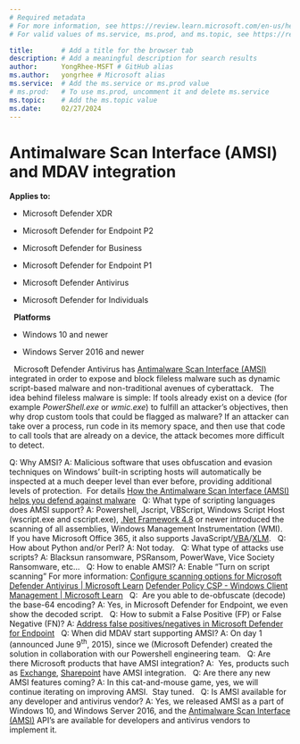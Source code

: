 ```yaml
---
# Required metadata
# For more information, see https://review.learn.microsoft.com/en-us/help/platform/learn-editor-add-metadata?branch=main
# For valid values of ms.service, ms.prod, and ms.topic, see https://review.learn.microsoft.com/en-us/help/platform/metadata-taxonomies?branch=main

title:       # Add a title for the browser tab
description: # Add a meaningful description for search results
author:      YongRhee-MSFT # GitHub alias
ms.author:   yongrhee # Microsoft alias
ms.service:  # Add the ms.service or ms.prod value
# ms.prod:   # To use ms.prod, uncomment it and delete ms.service
ms.topic:    # Add the ms.topic value
ms.date:     02/27/2024
---
```


# Antimalware Scan Interface (AMSI) and MDAV integration

__Applies to:__

- Microsoft Defender XDR

- Microsoft Defender for Endpoint P2

- Microsoft Defender for Business

- Microsoft Defender for Endpoint P1

- Microsoft Defender Antivirus

- Microsoft Defender for Individuals

 
__Platforms__
- Windows 10 and newer

- Windows Server 2016 and newer

 
Microsoft Defender Antivirus has [Antimalware Scan Interface (AMSI)](/windows/win32/amsi/antimalware-scan-interface-portal) integrated in order to expose and block fileless malware such as dynamic script-based malware and non-traditional avenues of cyberattack.
 
The idea behind fileless malware is simple: If tools already exist on a device (for example _PowerShell.exe_ or _wmic.exe_) to fulfill an attacker’s objectives, then why drop custom tools that could be flagged as malware? If an attacker can take over a process, run code in its memory space, and then use that code to call tools that are already on a device, the attack becomes more difficult to detect.
  
Q: Why AMSI?
A: Malicious software that uses obfuscation and evasion techniques on Windows’ built-in scripting hosts will automatically be inspected at a much deeper level than ever before, providing additional levels of protection.  For details [How the Antimalware Scan Interface (AMSI) helps you defend against malware](/windows/win32/amsi/how-amsi-helps)
 
Q: What type of scripting languages does AMSI support?
A: Powershell, Jscript, VBScript, Windows Script Host (wscript.exe and cscript.exe), [.Net Framework 4.8](/dotnet/framework/whats-new/) or newer introduced the scanning of all assemblies, Windows Management Instrumentation (WMI).  If you have Microsoft Office 365, it also supports JavaScript/[VBA](https://www.microsoft.com/en-us/security/blog/2018/09/12/office-vba-amsi-parting-the-veil-on-malicious-macros/)/[XLM](https://www.microsoft.com/en-us/security/blog/2021/03/03/xlm-amsi-new-runtime-defense-against-excel-4-0-macro-malware/).
 
Q: How about Python and/or Perl?
A: Not today.
 
Q: What type of attacks use scripts?
A: Blacksun ransomware, PSRansom, PowerWave, Vice Society Ransomware, etc…
 
Q: How to enable AMSI?
A: Enable “Turn on script scanning”
For more information:
[Configure scanning options for Microsoft Defender Antivirus | Microsoft Learn](/microsoft-365/security/defender-endpoint/configure-advanced-scan-types-microsoft-defender-antivirus)
[Defender Policy CSP - Windows Client Management | Microsoft Learn](/windows/client-management/mdm/policy-csp-defender)
 
Q:  Are you able to de-obfuscate (decode) the base-64 encoding?
A: Yes, in Microsoft Defender for Endpoint, we even show the decoded script.
 
Q: How to submit a False Positive (FP) or False Negative (FN)?
A: [Address false positives/negatives in Microsoft Defender for Endpoint](/microsoft-365/security/defender-endpoint/defender-endpoint-false-positives-negatives)
 
Q: When did MDAV start supporting AMSI?
A: On day 1 (announced June 9<sup>th</sup>, 2015), since we (Microsoft Defender) created the solution in collaboration with our Powershell engineering team.
 
Q: Are there Microsoft products that have AMSI integration?
A:  Yes, products such as [Exchange](https://techcommunity.microsoft.com/t5/exchange-team-blog/more-about-amsi-integration-with-exchange-server/ba-p/2572371), [Sharepoint](https://techcommunity.microsoft.com/t5/microsoft-sharepoint-blog/cyberattack-protection-by-default-and-other-enhancements-to/ba-p/3925641) have AMSI integration.
 
Q: Are there any new AMSI features coming?
A: In this cat-and-mouse game, yes, we will continue iterating on improving AMSI.  Stay tuned.
 
Q: Is AMSI available for any developer and antivirus vendor?
A: Yes, we released AMSI as a part of Windows 10, and Windows Server 2016, and the [Antimalware Scan Interface (AMSI)](/windows/win32/amsi/antimalware-scan-interface-portal) API’s are available for developers and antivirus vendors to implement it.
